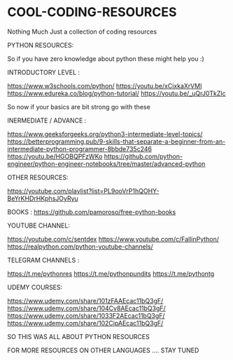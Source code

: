 # COOL-CODING-RESOURCES
Nothing Much Just a collection of coding resources


PYTHON RESOURCES:

So if you have zero knowledge about python these might help you :)

INTRODUCTORY LEVEL :

https://www.w3schools.com/python/
https://youtu.be/xCixkaXrVMI
https://www.edureka.co/blog/python-tutorial/
https://youtu.be/_uQrJ0TkZlc

So now if your basics are bit strong go with these

INERMEDIATE / ADVANCE :

https://www.geeksforgeeks.org/python3-intermediate-level-topics/
https://betterprogramming.pub/9-skills-that-separate-a-beginner-from-an-intermediate-python-programmer-8bbde735c246
https://youtu.be/HGOBQPFzWKo
https://github.com/python-engineer/python-engineer-notebooks/tree/master/advanced-python

OTHER RESOURCES:

https://youtube.com/playlist?list=PL9ooVrP1hQOHY-BeYrKHDrHKphsJOyRyu

BOOKS : https://github.com/pamoroso/free-python-books

YOUTUBE CHANNEL: 

https://youtube.com/c/sentdex
https://www.youtube.com/c/FallinPython/
https://realpython.com/python-youtube-channels/

TELEGRAM CHANNELS :

https://t.me/pythonres
https://t.me/pythonpundits
https://t.me/pythontg

UDEMY COURSES:

https://www.udemy.com/share/101zFAAEcac11bQ3gF/
https://www.udemy.com/share/104Cv8AEcac11bQ3gF/
https://www.udemy.com/share/1033F2AEcac11bQ3gF/
https://www.udemy.com/share/102CipAEcac11bQ3gF/


SO THIS WAS ALL ABOUT PYTHON RESOURCES

FOR MORE RESOURCES ON OTHER LANGUAGES  .... STAY TUNED


